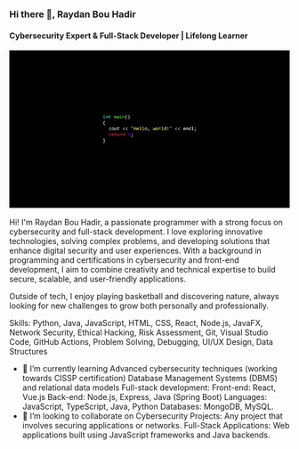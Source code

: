 ### Hi there 👋, Raydan Bou Hadir
#### Cybersecurity Expert & Full-Stack Developer | Lifelong Learner
![Cybersecurity Expert & Full-Stack Developer | Lifelong Learner](https://github.com/Raydan-Bou-Hadir/Raydan-Bou-Hadir/blob/main/git-hub%20banner%20image2.jpg)

Hi! I'm Raydan Bou Hadir, a passionate programmer with a strong focus on cybersecurity and full-stack development. I love exploring innovative technologies, solving complex problems, and developing solutions that enhance digital security and user experiences. With a background in programming and certifications in cybersecurity and front-end development, I aim to combine creativity and technical expertise to build secure, scalable, and user-friendly applications.

Outside of tech, I enjoy playing basketball and discovering nature, always looking for new challenges to grow both personally and professionally.

Skills: Python, Java, JavaScript, HTML, CSS, React, Node.js, JavaFX, Network Security, Ethical Hacking, Risk Assessment, Git, Visual Studio Code, GitHub Actions, Problem Solving, Debugging, UI/UX Design, Data Structures

- 🌱 I’m currently learning Advanced cybersecurity techniques (working towards CISSP certification) Database Management Systems (DBMS) and relational data models Full-stack development: Front-end: React, Vue.js Back-end: Node.js, Express, Java (Spring Boot) Languages: JavaScript, TypeScript, Java, Python Databases: MongoDB, MySQL. 
- 👯 I’m looking to collaborate on Cybersecurity Projects: Any project that involves securing applications or networks. Full-Stack Applications: Web applications built using JavaScript frameworks and Java backends. 
